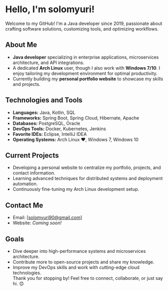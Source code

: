 # Hello, I'm solomyuri!
Welcome to my GitHub!
I'm a Java developer since 2019, passionate about crafting software solutions, customizing tools, and optimizing workflows.  
## About Me
- **Java developer** specializing in enterprise applications, microservices architecture, and API integrations.  
- A dedicated **Arch Linux** user, though I also work with **Windows 7/10**. I enjoy tailoring my development environment for optimal productivity.  
- Currently building my **personal portfolio website** to showcase my skills and projects.  
## Technologies and Tools
- **Languages:** Java, Kotlin, SQL  
- **Frameworks:** Spring Boot, Spring Cloud, Hibernate, Apache  
- **Databases:** PostgreSQL, Oracle  
- **DevOps Tools:** Docker, Kubernetes, Jenkins  
- **Favorite IDEs:** Eclipse, IntelliJ IDEA  
- **Operating Systems:** Arch Linux ❤️, Windows 7, Windows 10  
## Current Projects
- Developing a personal website to centralize my portfolio, projects, and contact information.  
- Learning advanced techniques for distributed systems and deployment automation.  
- Continuously fine-tuning my Arch Linux development setup.  
## Contact Me
- Email: [solomyuri90@gmail.com] 
- Website: *Coming soon!*  
## Goals
- Dive deeper into high-performance systems and microservices architecture.  
- Contribute more to open-source projects and share my knowledge.  
- Improve my DevOps skills and work with cutting-edge cloud technologies.  
Thank you for stopping by! Feel free to connect, collaborate, or just say hi. 😊  
